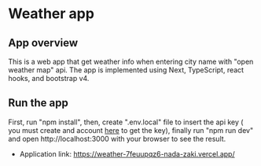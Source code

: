 # Weather app
## App overview
This is a web app that get weather info when entering city name with "open weather map" api.
The app is implemented using Next, TypeScript, react hooks, and bootstrap v4.

## Run the app
First, run "npm install",
then, create ".env.local" file to insert the api key ( you must create and account [here](https://openweathermap.org/) to get the key),
finally run "npm run dev" and open http://localhost:3000 with your browser to see the result.

* Application link:
  https://weather-7feuupqz6-nada-zaki.vercel.app/

